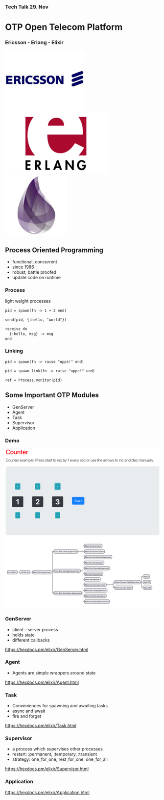 ### Tech Talk 29. Nov

# OTP Open Telecom Platform

### Ericsson - Erlang - Elixir

![Ericsson](tech_talk_images/ericsson.jpg "EEE")
![Ericsson](tech_talk_images/erlang.jpg)
![Ericsson](tech_talk_images/elixir.jpg)

## Process Oriented Programming

- functional, concurrent
- since 1986
- robust, battle proofed
- update code on runtime

### Process

light weight processes

```
pid = spawn(fn -> 1 + 2 end)
```

```
send(pid, {:hello, "world"})
```

```
receive do
  {:hello, msg} -> msg
end
```

### Linking

```
pid = spawn(fn -> raise "upps!" end)
```

```
pid = spawn_link(fn -> raise "upps!" end)
```

```
ref = Process.monitor(pid)
```

## Some Important OTP Modules

- GenServer
- Agent
- Task
- Supervisor
- Application

### Demo

![Ericsson](tech_talk_images/counter.png)
![processes](tech_talk_images/sim-processes.png)

### GenServer

- client - server process
- holds state
- different callbacks

https://hexdocs.pm/elixir/GenServer.html

### Agent

- Agents are simple wrappers around state

https://hexdocs.pm/elixir/Agent.html

### Task

- Conveniences for spawning and awaiting tasks
- async and await
- fire and forget

https://hexdocs.pm/elixir/Task.html

### Supervisor

- a process which supervises other processes
- restart: :permanent, :temporary, :transient
- strategy: one_for_one, rest_for_one, one_for_all

https://hexdocs.pm/elixir/Supervisor.html

### Application

https://hexdocs.pm/elixir/Application.html
